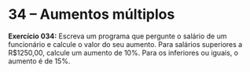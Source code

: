 



# 34 – Aumentos múltiplos

**Exercício 034:** Escreva um programa que pergunte o salário de um funcionário e calcule o valor do seu aumento. 
Para salários superiores a R$1250,00, calcule um aumento de 10%. Para os inferiores ou iguais, o aumento é de 15%.
